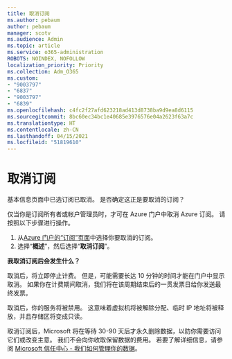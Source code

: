 ```yaml
---
title: 取消订阅
ms.author: pebaum
author: pebaum
manager: scotv
ms.audience: Admin
ms.topic: article
ms.service: o365-administration
ROBOTS: NOINDEX, NOFOLLOW
localization_priority: Priority
ms.collection: Adm_O365
ms.custom:
- "9003797"
- "6837"
- "9003797"
- "6839"
ms.openlocfilehash: c4fc2f27afd623218ad413d8738ba9d9ea8d6115
ms.sourcegitcommit: 8bc60ec34bc1e40685e3976576e04a2623f63a7c
ms.translationtype: HT
ms.contentlocale: zh-CN
ms.lasthandoff: 04/15/2021
ms.locfileid: "51819610"
---
```

# <a name="cancel-subscription"></a>取消订阅

基本信息页面中已选订阅已取消。 是否确定这正是要取消的订阅？

仅当你是订阅所有者或帐户管理员时，才可在 Azure 门户中取消 Azure 订阅。 请按照以下步骤进行操作。

1. 从[Azure 门户的“订阅”页面](https://ms.portal.azure.com/#blade/Microsoft_Azure_Billing/SubscriptionsBlade)中选择你要取消的订阅。
2. 选择“**概述**”，然后选择“**取消订阅**”。

**我取消订阅后会发生什么？**

取消后，将立即停止计费。 但是，可能需要长达 10 分钟的时间才能在门户中显示取消。 如果你在计费期间取消，我们将在该周期结束后的一贯发票日给你发送最终发票。

取消后，你的服务将被禁用。 这意味着虚拟机将被解除分配、临时 IP 地址将被释放，并且存储区将变成只读。

取消订阅后，Microsoft 将在等待 30-90 天后才永久删除数据，以防你需要访问它们或改变主意。 我们不会向你收取保留数据的费用。 若要了解详细信息，请参阅 [Microsoft 信任中心 - 我们如何管理你的数据](https://www.microsoft.com/trust-center/privacy/data-management#leave)。

